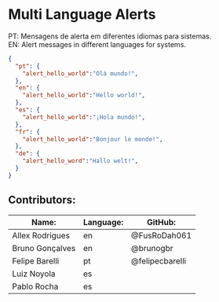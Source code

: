 # Multi Language Alerts

PT: Mensagens de alerta em diferentes idiomas para sistemas.  
EN: Alert messages in different languages for systems.

```json
{
  "pt": {
    "alert_hello_world":"Olá mundo!",
  },
  "en": {
    "alert_hello_world":"Hello world!",
  },
  "es": {
    "alert_hello_world":"¡Hola mundo!",
  },
  "fr": {
    "alert_hello_world":"Bonjour le monde!",
  },
  "de": {
    "alert_hello_word":"Hallo welt!",
  }
}
```

## Contributors:

| Name:                | Language: | GitHub:             |
|----------------------|-----------|---------------------|
| Allex Rodrigues      | en        | @FusRoDah061        |
| Bruno Gonçalves      | en        | @brunogbr           |
| Felipe Barelli       | pt        | @felipecbarelli     |
| Luiz Noyola          | es        |                     |
| Pablo Rocha          | es        |                     |
